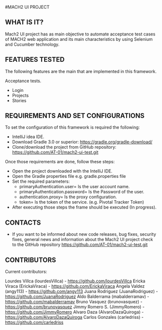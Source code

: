 #MACH2 UI PROJECT

WHAT IS IT?
------------

Mach2 UI project has as main objective to automate acceptance test cases of MACH2 web application
and its main characteristics by using Selenium and Cucumber technology.

FEATURES TESTED
---------------

The following features are the main that are implemented in this framework.

   Acceptance tests.

   - Login
   - Projects
   - Stories

REQUIREMENTS AND SET CONFIGURATIONS
-----------------------------------

To set the configuration of this framework is required the following:

   - IntelliJ idea IDE.
   - Download Gradle 3.0 or superior: https://gradle.org/gradle-download/
   - Clone/download the project from GitHub repository: https://github.com/AT-01/mach2-ui-test.git

 Once those requirements are done, follow these steps:

   - Open the project downloaded with the IntelliJ IDE.
   - Open the Gradle properties file e.g. gradle.properties file
   - Set the required parameters:
       * primaryAuthentication.user= Is the user account name.
       * primaryAuthentication.password= Is the Password of the user.
       * authentication.proxy= Is the proxy configuration.
       * token= Is the token of the service. (e.g. Pivotal Tracker Token)
   - After executing those steps the frame should be executed (In progress).

CONTACTS
--------

   - If you want to be informed about new code releases, bug fixes,
     security fixes, general news and information about the Mach2 UI project
     check to the GitHub repository
     https://github.com/AT-01/mach2-ui-test.git

CONTRIBUTORS
------------

Current contributors:

   Lourdes Villca (lourdesVillca) - https://github.com/lourdesVillca
   Ericka Viraca (ErickaViraca) - https://github.com/ErickaViraca
   Angela Valdez (angy113) - https://github.com/angy113
   Juana Rodriguez (JuanaRodriguez) - https://github.com/JuanaRodriguez
   Aldo Balderrama (mabalderramav) - https://github.com/mabalderramav
   Bruno Vasquez (brunovasquez) - https://github.com/brunovasquez
   Jimmy Romero S. (JimmyRomero) - https://github.com/JimmyRomero
   Alvaro Daza (AlvaroDazaQuiroga) - https://github.com/AlvaroDazaQuiroga
   Carlos Gonzales (carledriss) - https://github.com/carledriss
